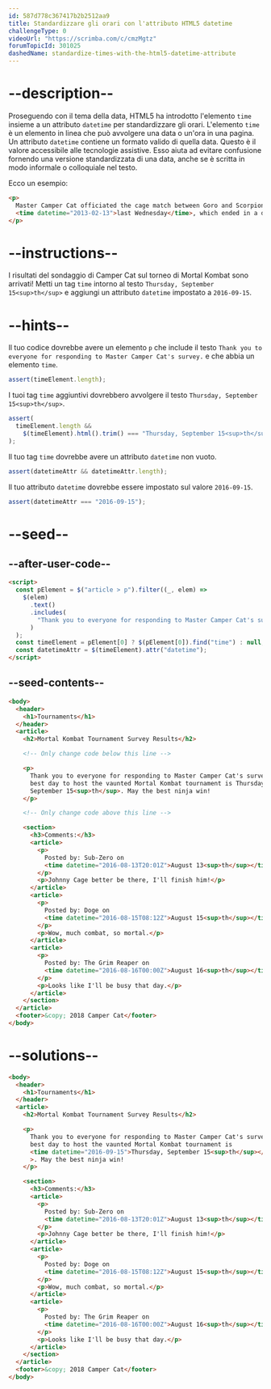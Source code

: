 ```yaml
---
id: 587d778c367417b2b2512aa9
title: Standardizzare gli orari con l'attributo HTML5 datetime
challengeType: 0
videoUrl: "https://scrimba.com/c/cmzMgtz"
forumTopicId: 301025
dashedName: standardize-times-with-the-html5-datetime-attribute
---
```


# --description--

Proseguendo con il tema della data, HTML5 ha introdotto l'elemento `time` insieme a un attributo `datetime` per standardizzare gli orari. L'elemento `time` è un elemento in linea che può avvolgere una data o un'ora in una pagina. Un attributo `datetime` contiene un formato valido di quella data. Questo è il valore accessibile alle tecnologie assistive. Esso aiuta ad evitare confusione fornendo una versione standardizzata di una data, anche se è scritta in modo informale o colloquiale nel testo.

Ecco un esempio:

```html
<p>
  Master Camper Cat officiated the cage match between Goro and Scorpion
  <time datetime="2013-02-13">last Wednesday</time>, which ended in a draw.
</p>
```

# --instructions--

I risultati del sondaggio di Camper Cat sul torneo di Mortal Kombat sono arrivati! Metti un tag `time` intorno al testo `Thursday, September 15<sup>th</sup>` e aggiungi un attributo `datetime` impostato a `2016-09-15`.

# --hints--

Il tuo codice dovrebbe avere un elemento `p` che include il testo `Thank you to everyone for responding to Master Camper Cat's survey.` e che abbia un elemento `time`.

```js
assert(timeElement.length);
```

I tuoi tag `time` aggiuntivi dovrebbero avvolgere il testo `Thursday, September 15<sup>th</sup>`.

```js
assert(
  timeElement.length &&
    $(timeElement).html().trim() === "Thursday, September 15<sup>th</sup>"
);
```

Il tuo tag `time` dovrebbe avere un attributo `datetime` non vuoto.

```js
assert(datetimeAttr && datetimeAttr.length);
```

Il tuo attributo `datetime` dovrebbe essere impostato sul valore `2016-09-15`.

```js
assert(datetimeAttr === "2016-09-15");
```

# --seed--

## --after-user-code--

```html
<script>
  const pElement = $("article > p").filter((_, elem) =>
    $(elem)
      .text()
      .includes(
        "Thank you to everyone for responding to Master Camper Cat's survey."
      )
  );
  const timeElement = pElement[0] ? $(pElement[0]).find("time") : null;
  const datetimeAttr = $(timeElement).attr("datetime");
</script>
```

## --seed-contents--

```html
<body>
  <header>
    <h1>Tournaments</h1>
  </header>
  <article>
    <h2>Mortal Kombat Tournament Survey Results</h2>

    <!-- Only change code below this line -->

    <p>
      Thank you to everyone for responding to Master Camper Cat's survey. The
      best day to host the vaunted Mortal Kombat tournament is Thursday,
      September 15<sup>th</sup>. May the best ninja win!
    </p>

    <!-- Only change code above this line -->

    <section>
      <h3>Comments:</h3>
      <article>
        <p>
          Posted by: Sub-Zero on
          <time datetime="2016-08-13T20:01Z">August 13<sup>th</sup></time>
        </p>
        <p>Johnny Cage better be there, I'll finish him!</p>
      </article>
      <article>
        <p>
          Posted by: Doge on
          <time datetime="2016-08-15T08:12Z">August 15<sup>th</sup></time>
        </p>
        <p>Wow, much combat, so mortal.</p>
      </article>
      <article>
        <p>
          Posted by: The Grim Reaper on
          <time datetime="2016-08-16T00:00Z">August 16<sup>th</sup></time>
        </p>
        <p>Looks like I'll be busy that day.</p>
      </article>
    </section>
  </article>
  <footer>&copy; 2018 Camper Cat</footer>
</body>
```

# --solutions--

```html
<body>
  <header>
    <h1>Tournaments</h1>
  </header>
  <article>
    <h2>Mortal Kombat Tournament Survey Results</h2>

    <p>
      Thank you to everyone for responding to Master Camper Cat's survey. The
      best day to host the vaunted Mortal Kombat tournament is
      <time datetime="2016-09-15">Thursday, September 15<sup>th</sup></time
      >. May the best ninja win!
    </p>

    <section>
      <h3>Comments:</h3>
      <article>
        <p>
          Posted by: Sub-Zero on
          <time datetime="2016-08-13T20:01Z">August 13<sup>th</sup></time>
        </p>
        <p>Johnny Cage better be there, I'll finish him!</p>
      </article>
      <article>
        <p>
          Posted by: Doge on
          <time datetime="2016-08-15T08:12Z">August 15<sup>th</sup></time>
        </p>
        <p>Wow, much combat, so mortal.</p>
      </article>
      <article>
        <p>
          Posted by: The Grim Reaper on
          <time datetime="2016-08-16T00:00Z">August 16<sup>th</sup></time>
        </p>
        <p>Looks like I'll be busy that day.</p>
      </article>
    </section>
  </article>
  <footer>&copy; 2018 Camper Cat</footer>
</body>
```
